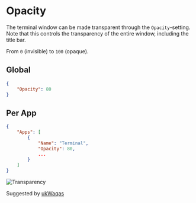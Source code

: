 # Opacity

The terminal window can be made transparent through the ```Opacity```-setting.
Note that this controls the transparency of the entire window, including the title bar.

From ```0``` (invisible) to ```100``` (opaque).

## Global
```json
{
	"Opacity": 80
}
```

## Per App
```json
{
	"Apps": [
		{
			"Name": "Terminal",
			"Opacity": 80,
			...
		}
	]
}
```

![Transparency](/assets/img/transparency.png)

<span class="by">Suggested by [ukWaqas](https://github.com/ukWaqas)</span>